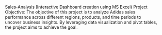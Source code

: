 Sales-Analysis (Interactive Dashboard creation using MS Excel)
Project Objective:
The objective of this project is to analyze Adidas sales performance across different regions, products, and time periods to uncover business insights. By leveraging data visualization and pivot tables, the project aims
to achieve the goal.
